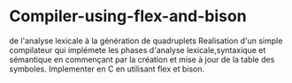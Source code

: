 # Compiler-using-flex-and-bison
de l'analyse lexicale à la génération de quadruplets 
Realisation d'un simple compilateur qui implémete les phases d'analyse lexicale,syntaxique et sémantique
en commençant par la création et mise à jour de la table des symboles.
Implementer en C en utilisant flex et bison.
